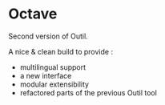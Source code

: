 # Octave

Second version of Outil. 

A nice & clean build to provide :
- multilingual support
- a new interface
- modular extensibility
- refactored parts of the previous Outil tool
